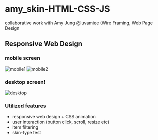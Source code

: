 # amy_skin-HTML-CSS-JS
collaborative work with Amy Jung @luvamiee (Wire Framing, Web Page Design
 
## Responsive Web Design
### mobile screen
![mobile1](https://user-images.githubusercontent.com/67548512/159137641-21c40105-ea9c-4831-9b22-2b8733c9184a.png)
![mobile2](https://user-images.githubusercontent.com/67548512/159137647-09327257-27c7-4aa0-8fce-ef20d7f5220e.png)

### desktop screen!
![desktop](https://user-images.githubusercontent.com/67548512/159137649-bd3515ff-4644-4cf6-bb74-1f68157394af.png)

### Utilized features
- responsive web design + CSS animation
- user interaction (button click, scroll, resize etc)
- item filtering
- skin-type test
